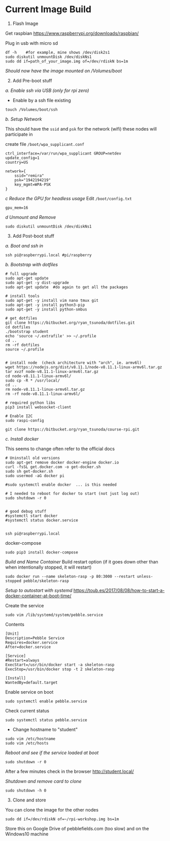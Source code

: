 
# Current Image Build

1. Flash Image

Get raspbian  https://www.raspberrypi.org/downloads/raspbian/

Plug in usb with micro sd

```
df -h    #for example, mine shows /dev/disk2s1
sudo diskutil unmountDisk /dev/diskNs1
sudo dd if=path_of_your_image.img of=/dev/rdiskN bs=1m
```

*Should now have the image mounted on /Volumes/boot* 

2.  Add Pre-boot stuff

*a. Enable ssh via USB (only for rpi zero)*

- Enable by a ssh file existing
```
touch /Volumes/boot/ssh              
```

*b. Setup Network*

This should have the `ssid` and `psk` for the network (wifi) these nodes will participate in

create file `/boot/wpa_supplicant.conf`
```
ctrl_interface=/var/run/wpa_supplicant GROUP=netdev
update_config=1
country=US

network={
    ssid="remira"
    psk="1942194219"
    key_mgmt=WPA-PSK
}
```

*c Reduce the GPU for headless usage*
Edit `/boot/config.txt`
```
gpu_mem=16 
```

*d Unmount and Remove*
```
sudo diskutil unmountDisk /dev/diskNs1
```

3. Add Post-boot stuff

*a. Boot and ssh in*
```
ssh pi@raspberrypi.local #pi/raspberry
```

*b. Bootstrap with dotfiles*
```
# full upgrade
sudo apt-get update
sudo apt-get -y dist-upgrade
sudo apt-get update  #do again to get all the packages

# install tools
sudo apt-get -y install vim nano tmux git
sudo apt-get -y install python3-pip
sudo apt-get -y install python-smbus

# get dotfiles
git clone https://bitbucket.org/ryan_tsunoda/dotfiles.git
cd dotfiles
./bootstrap student
echo 'source ~/.extrafile' >> ~/.profile
cd ..
rm -rf dotfiles
source ~/.profile


# install node  (check architecture with "arch", ie. armv6l)
wget https://nodejs.org/dist/v8.11.1/node-v8.11.1-linux-armv6l.tar.gz
tar xvzf node-v8.11.1-linux-armv6l.tar.gz
cd node-v8.11.1-linux-armv6l/  
sudo cp -R * /usr/local/
cd ..
rm node-v8.11.1-linux-armv6l.tar.gz
rm -rf node-v8.11.1-linux-armv6l/

# required python libs
pip3 install websocket-client

# Enable I2C 
sudo raspi-config

git clone https://bitbucket.org/ryan_tsunoda/course-rpi.git
```


*c. Install docker*

This seems to change often refer to the official docs
```
# Uninstall old versions
sudo apt-get remove docker docker-engine docker.io
curl -fsSL get.docker.com -o get-docker.sh
sudo sh get-docker.sh
sudo usermod -aG docker pi

#sudo systemctl enable docker  ... is this needed

# I needed to reboot for docker to start (not just log out)
sudo shutdown -r 0 


# good debug stuff
#systemctl start docker
#systemctl status docker.service


ssh pi@raspberrypi.local
```

docker-compose
```
sudo pip3 install docker-compose

```

*Build and Name Container*
Build restart option (if it goes down other than when intentionally stopped, it will restart) 

``` 
sudo docker run --name skeleton-rasp -p 80:3000 --restart unless-stopped pebble/skeleton-rasp 
```

*Setup to autostart with systemd*
https://toub.es/2017/08/08/how-to-start-a-docker-container-at-boot-time/

Create the service

```
sudo vim /lib/systemd/system/pebble.service
```

Contents
```
[Unit]
Description=Pebble Service
Requires=docker.service
After=docker.service

[Service]
#Restart=always
ExecStart=/usr/bin/docker start -a skeleton-rasp
ExecStop=/usr/bin/docker stop -t 2 skeleton-rasp

[Install]
WantedBy=default.target
```

Enable service on boot
```
sudo systemctl enable pebble.service
```

Check current status
```
sudo systemctl status pebble.service
```

- Change hostname to "student"
```
sudo vim /etc/hostname
sudo vim /etc/hosts
```

*Reboot and see if the service loaded at boot*
```
sudo shutdown -r 0
```
After a few minutes check in the browser http://student.local/

*Shutdown and remove card to clone*
```
sudo shutdown -h 0
```

3. Clone and store

You can clone the image for the other nodes
```
sudo dd if=/dev/rdiskN of=~/rpi-workshop.img bs=1m
```

Store this on Google Drive of pebblefields.com (too slow) and on the Windows10 machine



